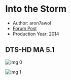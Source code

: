 # Into the Storm

* Author: aron7awol
* [Forum Post](https://www.avsforum.com/threads/bass-eq-for-filtered-movies.2995212/post-57158118)
* Production Year: 2014

## DTS-HD MA 5.1

![img 0](https://i.imgur.com/u6MTE9r.jpg)

![img 1](https://i.imgur.com/T8WPMFU.jpg)


